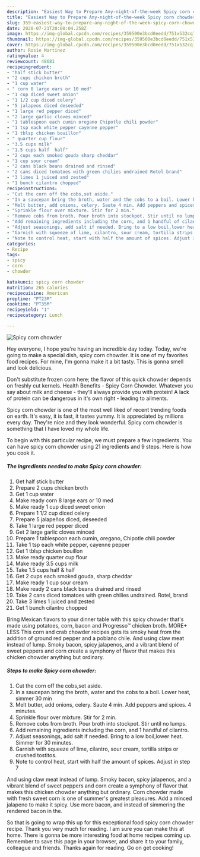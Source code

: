 ```yaml
---
description: "Easiest Way to Prepare Any-night-of-the-week Spicy corn chowder"
title: "Easiest Way to Prepare Any-night-of-the-week Spicy corn chowder"
slug: 359-easiest-way-to-prepare-any-night-of-the-week-spicy-corn-chowder
date: 2020-07-21T20:08:04.258Z
image: https://img-global.cpcdn.com/recipes/359500e3bcd0eedd/751x532cq70/spicy-corn-chowder-recipe-main-photo.jpg
thumbnail: https://img-global.cpcdn.com/recipes/359500e3bcd0eedd/751x532cq70/spicy-corn-chowder-recipe-main-photo.jpg
cover: https://img-global.cpcdn.com/recipes/359500e3bcd0eedd/751x532cq70/spicy-corn-chowder-recipe-main-photo.jpg
author: Rosie Martinez
ratingvalue: 4
reviewcount: 48681
recipeingredient:
- "half stick butter"
- "2 cups chicken broth"
- "1 cup water"
- " corn 8 large ears or 10 med"
- "1 cup diced sweet onion"
- "1 1/2 cup diced celery"
- "5 jalapeos diced deseeded"
- "1 large red pepper diced"
- "2 large garlic cloves minced"
- "1 tablespoon each cumin oregano Chipotle chili powder"
- "1 tsp each white pepper cayenne pepper"
- "1 tblsp chicken bouillon"
- " quarter cup flour"
- "3.5 cups milk"
- "1.5 cups half  half"
- "2 cups each smoked gouda sharp cheddar"
- "1 cup sour cream"
- "2 cans black beans drained and rinsed"
- "2 cans diced tomatoes with green chilies undrained Rotel brand"
- "3 limes 1 juiced and zested"
- "1 bunch cilantro chopped"
recipeinstructions:
- "Cut the corn off the cobs,set aside."
- "In a saucepan bring the broth, water and the cobs to a boil. Lower heat, simmer 30 min"
- "Melt butter, add onions, celery. Saute 4 min. Add peppers and spices. 4 minutes."
- "Sprinkle flour over mixture. Stir for 2 min."
- "Remove cobs from broth. Pour broth into stockpot. Stir until no lumps."
- "Add remaining ingredients including the corn, and 1 handful of cilantro."
- "Adjust seasonings, add salt if needed. Bring to a low boil,lower heat. Simmer for 30 minutes."
- "Garnish with squeeze of lime, cilantro, sour cream, tortilla strips or crushed tostitos."
- "Note to control heat, start with half the amount of spices. Adjust in step 7"
categories:
- Recipe
tags:
- spicy
- corn
- chowder

katakunci: spicy corn chowder 
nutrition: 265 calories
recipecuisine: American
preptime: "PT23M"
cooktime: "PT35M"
recipeyield: "1"
recipecategory: Lunch

---
```



![Spicy corn chowder](https://img-global.cpcdn.com/recipes/359500e3bcd0eedd/751x532cq70/spicy-corn-chowder-recipe-main-photo.jpg)

Hey everyone, I hope you're having an incredible day today. Today, we're going to make a special dish, spicy corn chowder. It is one of my favorites food recipes. For mine, I'm gonna make it a bit tasty. This is gonna smell and look delicious.

Don&#39;t substitute frozen corn here; the flavor of this quick chowder depends on freshly cut kernels. Health Benefits - Spicy Corn Chowder. Whatever you say about milk and cheese - they&#39;ll always provide you with protein! A lack of protein can be dangerous in it&#39;s own right - leading to ailments.

Spicy corn chowder is one of the most well liked of recent trending foods on earth. It's easy, it is fast, it tastes yummy. It is appreciated by millions every day. They're nice and they look wonderful. Spicy corn chowder is something that I have loved my whole life.


To begin with this particular recipe, we must prepare a few ingredients. You can have spicy corn chowder using 21 ingredients and 9 steps. Here is how you cook it.

<!--inarticleads1-->

##### The ingredients needed to make Spicy corn chowder:

1. Get half stick butter
1. Prepare 2 cups chicken broth
1. Get 1 cup water
1. Make ready  corn 8 large ears or 10 med
1. Make ready 1 cup diced sweet onion
1. Prepare 1 1/2 cup diced celery
1. Prepare 5 jalapeños diced, deseeded
1. Take 1 large red pepper diced
1. Get 2 large garlic cloves minced
1. Prepare 1 tablespoon each cumin, oregano, Chipotle chili powder
1. Take 1 tsp each white pepper, cayenne pepper
1. Get 1 tblsp chicken bouillon
1. Make ready  quarter cup flour
1. Make ready 3.5 cups milk
1. Take 1.5 cups half &amp; half
1. Get 2 cups each smoked gouda, sharp cheddar
1. Make ready 1 cup sour cream
1. Make ready 2 cans black beans drained and rinsed
1. Take 2 cans diced tomatoes with green chilies undrained. Rotel, brand
1. Take 3 limes 1 juiced and zested
1. Get 1 bunch cilantro chopped


Bring Mexican flavors to your dinner table with this spicy chowder that&#39;s made using potatoes, corn, bacon and Progresso™ chicken broth. MORE+ LESS This corn and crab chowder recipes gets its smoky heat from the addition of ground red pepper and a poblano chile. And using claw meat instead of lump. Smoky bacon, spicy jalapenos, and a vibrant blend of sweet peppers and corn create a symphony of flavor that makes this chicken chowder anything but ordinary. 

<!--inarticleads2-->

##### Steps to make Spicy corn chowder:

1. Cut the corn off the cobs,set aside.
1. In a saucepan bring the broth, water and the cobs to a boil. Lower heat, simmer 30 min
1. Melt butter, add onions, celery. Saute 4 min. Add peppers and spices. 4 minutes.
1. Sprinkle flour over mixture. Stir for 2 min.
1. Remove cobs from broth. Pour broth into stockpot. Stir until no lumps.
1. Add remaining ingredients including the corn, and 1 handful of cilantro.
1. Adjust seasonings, add salt if needed. Bring to a low boil,lower heat. Simmer for 30 minutes.
1. Garnish with squeeze of lime, cilantro, sour cream, tortilla strips or crushed tostitos.
1. Note to control heat, start with half the amount of spices. Adjust in step 7


And using claw meat instead of lump. Smoky bacon, spicy jalapenos, and a vibrant blend of sweet peppers and corn create a symphony of flavor that makes this chicken chowder anything but ordinary. Corn chowder made with fresh sweet corn is one of summer&#39;s greatest pleasures. Add a minced jalapeno to make it spicy. Use more bacon, and instead of simmering the rendered bacon in the. 

So that is going to wrap this up for this exceptional food spicy corn chowder recipe. Thank you very much for reading. I am sure you can make this at home. There is gonna be more interesting food at home recipes coming up. Remember to save this page in your browser, and share it to your family, colleague and friends. Thanks again for reading. Go on get cooking!
